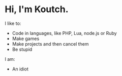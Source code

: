 # Hi, I'm Koutch.

I like to:
* Code in languages, like PHP, Lua, node.js or Ruby
* Make games
* Make projects and then cancel them
* Be stupid

I am:
* An idiot
